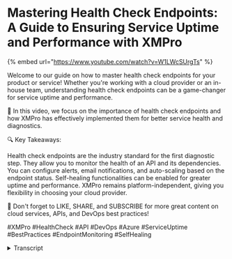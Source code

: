 # Mastering Health Check Endpoints: A Guide to Ensuring Service Uptime and Performance with XMPro
{% embed url="https://www.youtube.com/watch?v=W1LWcSUrgTs" %}

Welcome to our guide on how to master health check endpoints for your product or service! Whether you're working with a cloud provider or an in-house team, understanding health check endpoints can be a game-changer for service uptime and performance.



🔗 In this video, we focus on the importance of health check endpoints and how XMPro has effectively implemented them for better service health and diagnostics.


🔍 Key Takeaways:


Health check endpoints are the industry standard for the first diagnostic step.
They allow you to monitor the health of an API and its dependencies.
You can configure alerts, email notifications, and auto-scaling based on the endpoint status.
Self-healing functionalities can be enabled for greater uptime and performance.
XMPro remains platform-independent, giving you flexibility in choosing your cloud provider.


🔔 Don't forget to LIKE, SHARE, and SUBSCRIBE for more great content on cloud services, APIs, and DevOps best practices!


#XMPro #HealthCheck #API #DevOps #Azure #ServiceUptime #BestPractices #EndpointMonitoring #SelfHealing
<details>
<summary>Transcript</summary>now a health check endpoint is precisely

as it sounds

a product service has a health check API

endpoint such as HTTP forward slash help

that Returns the help of the service

when it is called the API endpoint

Handler performs various checks and

responds with the simple status of the

API and its dependencies

are unhealthy

when it is troubleshooting health checks

are the industry standard for the first

diagnostic step

they quickly indicate connectivity

health

either highlighting an issue such as

access to a database

or allowing the troubleshooter to rule

out connectivity and move on to their

next check

we've implemented standard best practice

health check endpoints with two

different ways to consume this

information

in person or utilizing a diagnostic tool

as a baseline a person can monitor the

health UI which sits outside of our

product

has to or you wouldn't be able to access

it if our products were not healthy

however there is more to be gained by

configuring the raw Json API response to

be read by diagnostic tools such as

Azure with app insights

so that the endpoints are constantly

monitored on the infrastructure itself

you can build rules triggered if it goes

from healthy to unhealthy and when

triggered you can build actions such as

an email or a team's message or maybe

even to Auto scale

Health endpoints are crucial for

enabling self-healing functionalities in

your infrastructure

being able to automatically restart

unhealthy services on the edge

is extremely powerful in increasing

product uptime and performance

imagine if your application is running

on kubernetes and you can automatically

restart the service

or the Pod that it's running on and

hopefully get it back to a healthy state

health checks are particularly useful

for customer installations on their own

infrastructure

there's always a risk that connectivity

might not have been opened on a service

that exim Pro needs and it's not

transparent that this is the case

time has been lost in previous

installations going through that

diagnosis process

it requires certain skill sets so it

becomes time consuming and costly to

troubleshoot what may end up being a

trivial issue

with health checks now when you do the

initial installation you could for

example confirm application designer has

connectivity to subscription manager and

to its database

if it doesn't then we can tell straight

away that it can't connect and see the

relevant error message

the problem is narrowed down to

connectivity between two systems and

it's simple to proceed to The Next Step

which could be something like opening an

exception on the firewall

[Music]

there are also day-to-day operations

where the environment in which XM Pro is

installed unexpectedly changes

whether it's the Cloud Server provide

running updates

sorry whether it's the cloud provider

running updates or deprecating

underlying functionality or the customer

themselves making changes

these endpoints are available so that XM

Pro connectivity can be actively

monitored

connectivity is inadvertently broken

someone can be proactively notified of

an issue and investigate further

the loss of connectivity assists in

knowing which area is working as

expected and which area to troubleshoot

Boda

let me take you to our product

documentation for a quick look

this is the

sorry this is the health path of an

application designer Services URL and

the raw API response

note the overall status is healthy and

that there is an entry for each of the

related product Service apis as well as

the database

observe the duration for each individual

check their healthy status as well as

the optional descriptive tags

next we'll look at the same information

using the Baseline help UI

here we can see in the top half the same

information for application designer but

it is a lot easier on the human eye

the overall status is healthy

and again there are entries for each

related product service API as well as

the database

observe again the duration for each

check their healthy status as well as

the optional descriptive tags

our documentation includes an example of

how to configure the Xin pro products as

well as how to add third-party systems

that have health endpoints

a reminder that how you choose to use

these in health checks is up to you

our product is decoupled from any

specific cloud provider so that XM Pro

remains platform independent
</details>